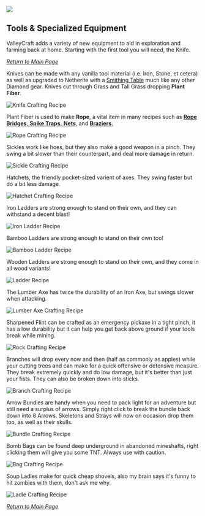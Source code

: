 ![](https://github.com/l1nkl3/ValleyCraft/blob/gh-pages/wiki-images/banner_smithy.png)

## Tools & Specialized Equipment

ValleyCraft adds a variety of new equipment to aid in exploration and farming back at home. Starting with the first tool you will need, the Knife.

_[Return to Main Page](https://github.com/l1nkl3/ValleyCraft/blob/gh-pages/docs/index.md)_

Knives can be made with any vanilla tool material (i.e. Iron, Stone, et cetera) as well as upgraded to Netherite with a [Smithing Table](https://minecraft.fandom.com/wiki/Smithing_Table) much like any other Diamond gear. Knives cut through Grass and Tall Grass dropping **Plant Fiber**.

![Knife Crafting Recipe](https://github.com/l1nkl3/ValleyCraft/blob/gh-pages/wiki-images/knife.png)

Plant Fiber is used to make **Rope**, a vital item in many recipes such as [**Rope Bridges**, **Spike Traps,** **Nets**,](https://github.com/l1nkl3/ValleyCraft/blob/gh-pages/bridges.md) and [**Braziers**.](https://github.com/l1nkl3/ValleyCraft/blob/gh-pages/lights.md)

![Rope Crafting Recipe](https://github.com/l1nkl3/ValleyCraft/blob/gh-pages/wiki-images/rope.png)

Sickles work like hoes, but they also make a good weapon in a pinch. They swing a bit slower than their counterpart, and deal more damage in return.

![Sickle Crafting Recipe](https://github.com/l1nkl3/ValleyCraft/blob/gh-pages/wiki-images/sickle.png)

Hatchets, the friendly pocket-sized varient of axes. They swing faster but do a bit less damage.

![Hatchet Crafting Recipe](https://github.com/l1nkl3/ValleyCraft/blob/gh-pages/wiki-images/hatchet.png)

Iron Ladders are strong enough to stand on their own, and they can withstand a decent blast!

![Iron Ladder Recipe](https://github.com/l1nkl3/ValleyCraft/blob/gh-pages/wiki-images/iron.png)

Bamboo Ladders are strong enough to stand on their own too!

![Bamboo Ladder Recipe](https://github.com/l1nkl3/ValleyCraft/blob/gh-pages/wiki-images/bamboo.png)

Wooden Ladders are strong enough to stand on their own, and they come in all wood variants!

![Ladder Recipe](https://github.com/l1nkl3/ValleyCraft/blob/gh-pages/wiki-images/ladder.png)

The Lumber Axe has twice the durability of an Iron Axe, but swings slower when attacking.

![Lumber Axe Crafting Recipe](https://github.com/l1nkl3/ValleyCraft/blob/gh-pages/wiki-images/lumber.png)

Sharpened Flint can be crafted as an emergency pickaxe in a tight pinch, it has a low durability but it can help you get back above ground if your tools break while mining.

![Rock Crafting Recipe](https://github.com/l1nkl3/ValleyCraft/blob/gh-pages/wiki-images/rock.png)

Branches will drop every now and then (half as commonly as apples) while your cutting trees and can make for a quick offensive or defensive measure. They break extremely quickly and do low damage, but it's better than just your fists. They can also be broken down into sticks.

![Branch Crafting Recipe](https://github.com/l1nkl3/ValleyCraft/blob/gh-pages/wiki-images/sticks.png)

Arrow Bundles are handy when you need to pack light for an adventure but still need a surplus of arrows. Simply right click to break the bundle back down into 8 Arrows. Skeletons and Strays will now on occasion drop them too, as well as their skulls.

![Bundle Crafting Recipe](https://github.com/l1nkl3/ValleyCraft/blob/gh-pages/wiki-images/bundle.png)

Bomb Bags can be found deep underground in abandoned mineshafts, right clicking them will give you some TNT. Always use with caution.

![Bag Crafting Recipe](https://github.com/l1nkl3/ValleyCraft/blob/gh-pages/wiki-images/bag.png)

Soup Ladles make for quick cheap shovels, also my brain says it's funny to hit zombies with them, don't ask me why.

![Ladle Crafting Recipe](https://github.com/l1nkl3/ValleyCraft/blob/gh-pages/wiki-images/ladle.png)

_[Return to Main Page](https://github.com/l1nkl3/ValleyCraft/blob/gh-pages/docs/index.md)_
